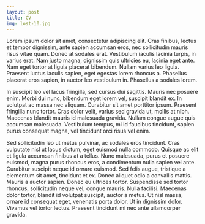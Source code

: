 ```yaml
---
layout: post
title: CV
img: lost-10.jpg
---
```


Lorem ipsum dolor sit amet, consectetur adipiscing elit. Cras finibus, lectus et tempor dignissim, ante sapien accumsan eros, nec sollicitudin mauris risus vitae quam. Donec at sodales erat. Vestibulum iaculis lacinia turpis, in varius erat. Nam justo magna, dignissim quis ultricies eu, lacinia eget ante. Nam eget tortor at ligula placerat bibendum. Nullam varius leo ligula. Praesent luctus iaculis sapien, eget egestas lorem rhoncus a. Phasellus placerat eros sapien, in auctor leo vestibulum in. Phasellus a sodales lorem.

In suscipit leo vel lacus fringilla, sed cursus dui sagittis. Mauris nec posuere enim. Morbi dui nunc, bibendum eget lorem vel, suscipit blandit ex. In volutpat ac massa nec aliquam. Curabitur sit amet porttitor ipsum. Praesent fringilla nunc tortor. Cras dolor velit, varius sed gravida ut, mollis at nibh. Maecenas blandit mauris id malesuada gravida. Nullam congue augue quis accumsan malesuada. Vestibulum tempus, mi id faucibus tincidunt, sapien purus consequat magna, vel tincidunt orci risus vel enim.

Sed sollicitudin leo ut metus pulvinar, ac sodales eros tincidunt. Cras vulputate nisl ut lacus dictum, eget euismod nulla commodo. Quisque ac elit et ligula accumsan finibus at a tellus. Nunc malesuada, purus et posuere euismod, magna purus rhoncus eros, a condimentum nulla sapien vel ante. Curabitur suscipit neque id ornare euismod. Sed felis augue, tristique a elementum sit amet, tincidunt et ex. Donec aliquet odio a convallis mattis. Mauris a auctor sapien. Donec eu ultrices tortor. Suspendisse sed tortor rhoncus, sollicitudin neque vel, congue mauris. Nulla facilisi. Maecenas dolor tortor, blandit id volutpat suscipit, auctor a metus. Ut nisl massa, ornare id consequat eget, venenatis porta dolor. Ut in dignissim dolor. Vivamus vel tortor lectus. Praesent tincidunt mi nec ante ullamcorper gravida.